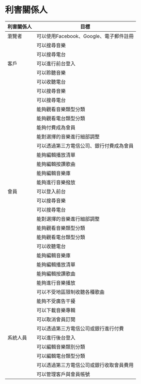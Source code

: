 # 利害關係人
|利害關係人|目標
|-----|----
|瀏覽者|可以使用Facebook、Google、電子郵件註冊|
||可以搜尋音樂|
||可以搜尋電台|
|客戶|可以進行前台登入
||可以聆聽音樂
||可以收聽電台
||可以搜尋音樂
||可以搜尋電台|
||能夠觀看音樂類型分類
||能夠觀看電台類型分類
||能夠付費成為會員
||能對選擇的音樂進行細部調整
||可以透過第三方電信公司、銀行付費成為會員
||能夠編輯播放清單
||能夠編輯按讚歌曲
||能夠編輯音樂庫
||能夠進行音樂撥放
|會員|可以登入前台|
||可以搜尋音樂|
||可以搜尋電台|
||能對選擇的音樂進行細部調整|
||能夠觀看音樂類型分類
||能夠觀看電台類型分類
||可以收聽電台|
||能夠編輯音樂庫|
||能夠編輯播放清單|
||能夠編輯按讚歌曲|
||能夠進行音樂播放
||可以不受地區限制收聽各種歌曲|
||能夠不受廣告干擾|
||可以下載音樂專輯|
||可以取消會員訂閱|
||可以透過第三方電信公司或銀行進行付費|
|系統人員|可以進行後台登入
||可以編輯音樂類別分類
||可以編輯電台類型分類
||可以透過第三方電信公司或銀行收取會員費用
||可以管理客戶與會員帳號